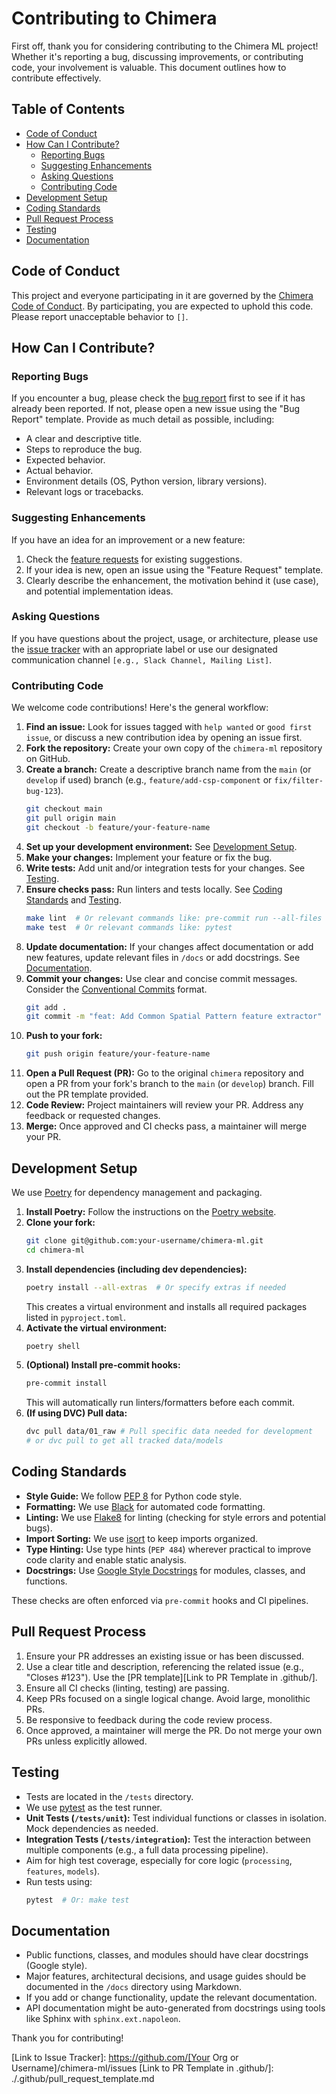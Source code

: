 # Contributing to Chimera

First off, thank you for considering contributing to the Chimera ML project! Whether it's reporting a bug, discussing improvements, or contributing code, your involvement is valuable. This document outlines how to contribute effectively.

## Table of Contents

*   [Code of Conduct](#code-of-conduct)
*   [How Can I Contribute?](#how-can-i-contribute)
    *   [Reporting Bugs](#reporting-bugs)
    *   [Suggesting Enhancements](#suggesting-enhancements)
    *   [Asking Questions](#asking-questions)
    *   [Contributing Code](#contributing-code)
*   [Development Setup](#development-setup)
*   [Coding Standards](#coding-standards)
*   [Pull Request Process](#pull-request-process)
*   [Testing](#testing)
*   [Documentation](#documentation)

## Code of Conduct

This project and everyone participating in it are governed by the [Chimera Code of Conduct](CODE_OF_CONDUCT.md). By participating, you are expected to uphold this code. Please report unacceptable behavior to `[]`.

## How Can I Contribute?

### Reporting Bugs

If you encounter a bug, please check the [bug report](bug_report.md) first to see if it has already been reported. If not, please open a new issue using the "Bug Report" template. Provide as much detail as possible, including:

*   A clear and descriptive title.
*   Steps to reproduce the bug.
*   Expected behavior.
*   Actual behavior.
*   Environment details (OS, Python version, library versions).
*   Relevant logs or tracebacks.

### Suggesting Enhancements

If you have an idea for an improvement or a new feature:

1.  Check the [feature requests](feature_request.md) for existing suggestions.
2.  If your idea is new, open an issue using the "Feature Request" template.
3.  Clearly describe the enhancement, the motivation behind it (use case), and potential implementation ideas.

### Asking Questions

If you have questions about the project, usage, or architecture, please use the [issue tracker](ISSUE_TRACKER.md) with an appropriate label or use our designated communication channel `[e.g., Slack Channel, Mailing List]`.

### Contributing Code

We welcome code contributions! Here's the general workflow:

1.  **Find an issue:** Look for issues tagged with `help wanted` or `good first issue`, or discuss a new contribution idea by opening an issue first.
2.  **Fork the repository:** Create your own copy of the `chimera-ml` repository on GitHub.
3.  **Create a branch:** Create a descriptive branch name from the `main` (or `develop` if used) branch (e.g., `feature/add-csp-component` or `fix/filter-bug-123`).
    ```bash
    git checkout main
    git pull origin main
    git checkout -b feature/your-feature-name
    ```
4.  **Set up your development environment:** See [Development Setup](#development-setup).
5.  **Make your changes:** Implement your feature or fix the bug.
6.  **Write tests:** Add unit and/or integration tests for your changes. See [Testing](#testing).
7.  **Ensure checks pass:** Run linters and tests locally. See [Coding Standards](#coding-standards) and [Testing](#testing).
    ```bash
    make lint  # Or relevant commands like: pre-commit run --all-files
    make test  # Or relevant commands like: pytest
    ```
8.  **Update documentation:** If your changes affect documentation or add new features, update relevant files in `/docs` or add docstrings. See [Documentation](#documentation).
9.  **Commit your changes:** Use clear and concise commit messages. Consider the [Conventional Commits](https://www.conventionalcommits.org/) format.
    ```bash
    git add .
    git commit -m "feat: Add Common Spatial Pattern feature extractor"
    ```
10. **Push to your fork:**
    ```bash
    git push origin feature/your-feature-name
    ```
11. **Open a Pull Request (PR):** Go to the original `chimera` repository and open a PR from your fork's branch to the `main` (or `develop`) branch. Fill out the PR template provided.
12. **Code Review:** Project maintainers will review your PR. Address any feedback or requested changes.
13. **Merge:** Once approved and CI checks pass, a maintainer will merge your PR.

## Development Setup

We use [Poetry](https://python-poetry.org/) for dependency management and packaging.

1.  **Install Poetry:** Follow the instructions on the [Poetry website](https://python-poetry.org/docs/#installation).
2.  **Clone your fork:**
    ```bash
    git clone git@github.com:your-username/chimera-ml.git
    cd chimera-ml
    ```
3.  **Install dependencies (including dev dependencies):**
    ```bash
    poetry install --all-extras  # Or specify extras if needed
    ```
    This creates a virtual environment and installs all required packages listed in `pyproject.toml`.
4.  **Activate the virtual environment:**
    ```bash
    poetry shell
    ```
5.  **(Optional) Install pre-commit hooks:**
    ```bash
    pre-commit install
    ```
    This will automatically run linters/formatters before each commit.
6.  **(If using DVC) Pull data:**
    ```bash
    dvc pull data/01_raw # Pull specific data needed for development
    # or dvc pull to get all tracked data/models
    ```

## Coding Standards

*   **Style Guide:** We follow [PEP 8](https://www.python.org/dev/peps/pep-0008/) for Python code style.
*   **Formatting:** We use [Black](https://github.com/psf/black) for automated code formatting.
*   **Linting:** We use [Flake8](https://flake8.pycqa.org/en/latest/) for linting (checking for style errors and potential bugs).
*   **Import Sorting:** We use [isort](https://pycqa.github.io/isort/) to keep imports organized.
*   **Type Hinting:** Use type hints (`PEP 484`) wherever practical to improve code clarity and enable static analysis.
*   **Docstrings:** Use [Google Style Docstrings](https://google.github.io/styleguide/pyguide.html#38-comments-and-docstrings) for modules, classes, and functions.

These checks are often enforced via `pre-commit` hooks and CI pipelines.

## Pull Request Process

1.  Ensure your PR addresses an existing issue or has been discussed.
2.  Use a clear title and description, referencing the related issue (e.g., "Closes #123"). Use the [PR template][Link to PR Template in .github/].
3.  Ensure all CI checks (linting, testing) are passing.
4.  Keep PRs focused on a single logical change. Avoid large, monolithic PRs.
5.  Be responsive to feedback during the code review process.
6.  Once approved, a maintainer will merge the PR. Do not merge your own PRs unless explicitly allowed.

## Testing

*   Tests are located in the `/tests` directory.
*   We use [pytest](https://docs.pytest.org/) as the test runner.
*   **Unit Tests (`/tests/unit`):** Test individual functions or classes in isolation. Mock dependencies as needed.
*   **Integration Tests (`/tests/integration`):** Test the interaction between multiple components (e.g., a full data processing pipeline).
*   Aim for high test coverage, especially for core logic (`processing`, `features`, `models`).
*   Run tests using:
    ```bash
    pytest  # Or: make test
    ```

## Documentation

*   Public functions, classes, and modules should have clear docstrings (Google style).
*   Major features, architectural decisions, and usage guides should be documented in the `/docs` directory using Markdown.
*   If you add or change functionality, update the relevant documentation.
*   API documentation might be auto-generated from docstrings using tools like Sphinx with `sphinx.ext.napoleon`.

Thank you for contributing!

[Link to Issue Tracker]: https://github.com/[Your Org or Username]/chimera-ml/issues
[Link to PR Template in .github/]: ./.github/pull_request_template.md

